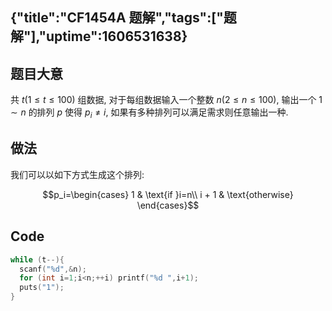 {"title":"CF1454A 题解","tags":["题解"],"uptime":1606531638}
---
题目大意
---

共 $t (1\le t\le100)$ 组数据, 对于每组数据输入一个整数 $n (2 \le n \le 100)$,
输出一个 $1\sim n$ 的排列 $p$ 使得 $p_i \ne i$,
如果有多种排列可以满足需求则任意输出一种.

做法
--

我们可以以如下方式生成这个排列:

$$p_i=\begin{cases}
1 & \text{if }i=n\\
i + 1 & \text{otherwise}
\end{cases}$$

Code
---

```cpp
while (t--){
  scanf("%d",&n);
  for (int i=1;i<n;++i) printf("%d ",i+1);
  puts("1");
}
```